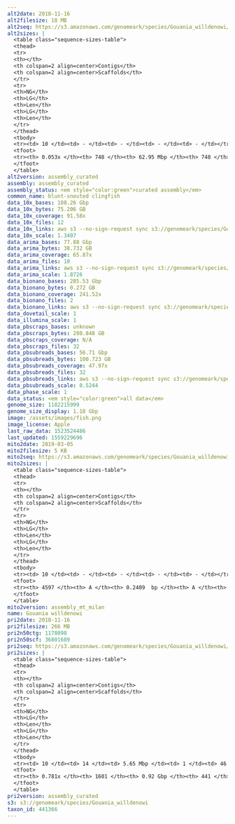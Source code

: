 ```yaml
---
alt2date: 2018-11-16
alt2filesize: 18 MB
alt2seq: https://s3.amazonaws.com/genomeark/species/Gouania_willdenowi/fGouWil2/assembly_curated/fGouWil2.alt.cur.20181116.fasta.gz
alt2sizes: |
  <table class="sequence-sizes-table">
  <thead>
  <tr>
  <th></th>
  <th colspan=2 align=center>Contigs</th>
  <th colspan=2 align=center>Scaffolds</th>
  </tr>
  <tr>
  <th>NG</th>
  <th>LG</th>
  <th>Len</th>
  <th>LG</th>
  <th>Len</th>
  </tr>
  </thead>
  <tbody>
  <tr><td> 10 </td><td> - </td><td> - </td><td> - </td><td> - </td></tr>  <tr><td> 20 </td><td> - </td><td> - </td><td> - </td><td> - </td></tr>  <tr><td> 30 </td><td> - </td><td> - </td><td> - </td><td> - </td></tr>  <tr><td> 40 </td><td> - </td><td> - </td><td> - </td><td> - </td></tr>  <tr style="background-color:#cccccc;"><td> 50 </td><td> - </td><td> - </td><td> - </td><td> - </td></tr>  <tr><td> 60 </td><td> - </td><td> - </td><td> - </td><td> - </td></tr>  <tr><td> 70 </td><td> - </td><td> - </td><td> - </td><td> - </td></tr>  <tr><td> 80 </td><td> - </td><td> - </td><td> - </td><td> - </td></tr>  <tr><td> 90 </td><td> - </td><td> - </td><td> - </td><td> - </td></tr>  <tr><td> 100 </td><td> - </td><td> - </td><td> - </td><td> - </td></tr>  </tbody>
  <tfoot>
  <tr><th> 0.053x </th><th> 748 </th><th> 62.95 Mbp </th><th> 748 </th><th> 62.95 Mbp </th></tr>
  </tfoot>
  </table>
alt2version: assembly_curated
assembly: assembly_curated
assembly_status: <em style="color:green">curated assembly</em>
common_name: blunt-snouted clingfish
data_10x_bases: 108.26 Gbp
data_10x_bytes: 75.206 GB
data_10x_coverage: 91.58x
data_10x_files: 12
data_10x_links: aws s3 --no-sign-request sync s3://genomeark/species/Gouania_willdenowi/fGouWil2/genomic_data/10x/ .<br>
data_10x_scale: 1.3407
data_arima_bases: 77.88 Gbp
data_arima_bytes: 38.732 GB
data_arima_coverage: 65.87x
data_arima_files: 10
data_arima_links: aws s3 --no-sign-request sync s3://genomeark/species/Gouania_willdenowi/fGouWil2/genomic_data/arima/ .<br>
data_arima_scale: 1.8726
data_bionano_bases: 285.53 Gbp
data_bionano_bytes: 0.272 GB
data_bionano_coverage: 241.52x
data_bionano_files: 2
data_bionano_links: aws s3 --no-sign-request sync s3://genomeark/species/Gouania_willdenowi/fGouWil2/genomic_data/bionano/ .<br>
data_dovetail_scale: 1
data_illumina_scale: 1
data_pbscraps_bases: unknown
data_pbscraps_bytes: 280.848 GB
data_pbscraps_coverage: N/A
data_pbscraps_files: 32
data_pbsubreads_bases: 56.71 Gbp
data_pbsubreads_bytes: 100.723 GB
data_pbsubreads_coverage: 47.97x
data_pbsubreads_files: 32
data_pbsubreads_links: aws s3 --no-sign-request sync s3://genomeark/species/Gouania_willdenowi/fGouWil2/genomic_data/pacbio/ . --exclude "*scraps.bam*"<br>
data_pbsubreads_scale: 0.5244
data_phase_scale: 1
data_status: <em style="color:green">all data</em>
genome_size: 1182215999
genome_size_display: 1.18 Gbp
image: /assets/images/fish.png
image_license: Apple
last_raw_data: 1523524486
last_updated: 1559229696
mito2date: 2019-03-05
mito2filesize: 5 KB
mito2seq: https://s3.amazonaws.com/genomeark/species/Gouania_willdenowi/fGouWil2/assembly_mt_milan/fGouWil2.MT.20190305.fasta.gz
mito2sizes: |
  <table class="sequence-sizes-table">
  <thead>
  <tr>
  <th></th>
  <th colspan=2 align=center>Contigs</th>
  <th colspan=2 align=center>Scaffolds</th>
  </tr>
  <tr>
  <th>NG</th>
  <th>LG</th>
  <th>Len</th>
  <th>LG</th>
  <th>Len</th>
  </tr>
  </thead>
  <tbody>
  <tr><td> 10 </td><td> - </td><td> - </td><td> - </td><td> - </td></tr>  <tr><td> 20 </td><td> - </td><td> - </td><td> - </td><td> - </td></tr>  <tr><td> 30 </td><td> - </td><td> - </td><td> - </td><td> - </td></tr>  <tr><td> 40 </td><td> - </td><td> - </td><td> - </td><td> - </td></tr>  <tr style="background-color:#cccccc;"><td> 50 </td><td> - </td><td style="background-color:#ff8888;"> - </td><td> - </td><td style="background-color:#ff8888;"> - </td></tr>  <tr><td> 60 </td><td> - </td><td> - </td><td> - </td><td> - </td></tr>  <tr><td> 70 </td><td> - </td><td> - </td><td> - </td><td> - </td></tr>  <tr><td> 80 </td><td> - </td><td> - </td><td> - </td><td> - </td></tr>  <tr><td> 90 </td><td> - </td><td> - </td><td> - </td><td> - </td></tr>  <tr><td> 100 </td><td> - </td><td> - </td><td> - </td><td> - </td></tr>  </tbody>
  <tfoot>
  <tr><th> 4597 </th><th> A </th><th> 0.2409  bp </th><th> A </th><th> 0.2409  bp </th></tr>
  </tfoot>
  </table>
mito2version: assembly_mt_milan
name: Gouania willdenowi
pri2date: 2018-11-16
pri2filesize: 266 MB
pri2n50ctg: 1178098
pri2n50scf: 36801689
pri2seq: https://s3.amazonaws.com/genomeark/species/Gouania_willdenowi/fGouWil2/assembly_curated/fGouWil2.pri.cur.20181116.fasta.gz
pri2sizes: |
  <table class="sequence-sizes-table">
  <thead>
  <tr>
  <th></th>
  <th colspan=2 align=center>Contigs</th>
  <th colspan=2 align=center>Scaffolds</th>
  </tr>
  <tr>
  <th>NG</th>
  <th>LG</th>
  <th>Len</th>
  <th>LG</th>
  <th>Len</th>
  </tr>
  </thead>
  <tbody>
  <tr><td> 10 </td><td> 14 </td><td> 5.65 Mbp </td><td> 1 </td><td> 46.06 Mbp </td></tr>  <tr><td> 20 </td><td> 41 </td><td> 3.46 Mbp </td><td> 4 </td><td> 43.80 Mbp </td></tr>  <tr><td> 30 </td><td> 81 </td><td> 2.53 Mbp </td><td> 7 </td><td> 42.80 Mbp </td></tr>  <tr><td> 40 </td><td> 137 </td><td> 1.79 Mbp </td><td> 10 </td><td> 38.98 Mbp </td></tr>  <tr style="background-color:#cccccc;"><td> 50 </td><td> 218 </td><td style="background-color:#88ff88;"> 1.18 Mbp </td><td> 13 </td><td style="background-color:#88ff88;"> 36.80 Mbp </td></tr>  <tr><td> 60 </td><td> 341 </td><td> 0.79 Mbp </td><td> 16 </td><td> 33.48 Mbp </td></tr>  <tr><td> 70 </td><td> 566 </td><td> 0.32 Mbp </td><td> 20 </td><td> 26.98 Mbp </td></tr>  <tr><td> 80 </td><td> - </td><td> - </td><td> - </td><td> - </td></tr>  <tr><td> 90 </td><td> - </td><td> - </td><td> - </td><td> - </td></tr>  <tr><td> 100 </td><td> - </td><td> - </td><td> - </td><td> - </td></tr>  </tbody>
  <tfoot>
  <tr><th> 0.781x </th><th> 1601 </th><th> 0.92 Gbp </th><th> 441 </th><th> 0.94 Gbp </th></tr>
  </tfoot>
  </table>
pri2version: assembly_curated
s3: s3://genomeark/species/Gouania_willdenowi
taxon_id: 441366
---
```

